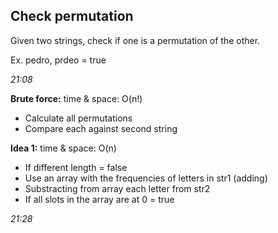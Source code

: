 ## Check permutation 
Given two strings, check if one is a permutation of the other.

Ex. pedro, prdeo = true

*21:08*

**Brute force:** time & space: O(n!)
 - Calculate all permutations
 - Compare each against second string
 
**Idea 1:** time & space: O(n)
 - If different length = false
 - Use an array with the frequencies of letters in str1 (adding)
 - Substracting from array each letter from str2
 - If all slots in the array are at 0 = true

*21:28*
